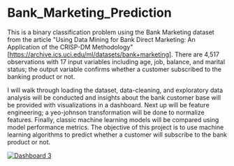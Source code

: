 # Bank_Marketing_Prediction

This is a binary classification problem using the Bank Marketing dataset from the article "Using Data Mining for Bank Direct Marketing: An Application of the CRISP-DM Methodology" [https://archive.ics.uci.edu/ml/datasets/bank+marketing]. There are 4,517 observations with 17 input variables including age, job, balance,  and marital status; the output variable confirms whether a customer subscribed to the banking product or not. 

I will walk through loading the dataset, data-cleaning, and exploratory data analysis will be conducted and insights about the bank customer base will be provided with visualizations in a dashboard.  Next up will be feature engineering; a yeo-johnson transformation will be done to normalize features.  Finally, classic machine learning models will be compared using model performance metrics.  The objective of  this project is to use machine learning algorithms to predict whether a customer will subscribe to the bank product or not.

<div class='tableauPlaceholder' id='viz1673826559698' style='position: relative'><noscript><a href='#'><img alt='Dashboard 3 ' src='https:&#47;&#47;public.tableau.com&#47;static&#47;images&#47;Ba&#47;Bank_Subscription_Visualizations&#47;Dashboard3&#47;1_rss.png' style='border: none' /></a></noscript><object class='tableauViz'  style='display:none;'><param name='host_url' value='https%3A%2F%2Fpublic.tableau.com%2F' /> <param name='embed_code_version' value='3' /> <param name='site_root' value='' /><param name='name' value='Bank_Subscription_Visualizations&#47;Dashboard3' /><param name='tabs' value='no' /><param name='toolbar' value='yes' /><param name='static_image' value='https:&#47;&#47;public.tableau.com&#47;static&#47;images&#47;Ba&#47;Bank_Subscription_Visualizations&#47;Dashboard3&#47;1.png' /> <param name='animate_transition' value='yes' /><param name='display_static_image' value='yes' /><param name='display_spinner' value='yes' /><param name='display_overlay' value='yes' /><param name='display_count' value='yes' /><param name='language' value='en-US' /><param name='filter' value='publish=yes' /></object></div>               
